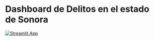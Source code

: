 # Dashboard de Delitos en el estado de Sonora


[![Streamlit App](https://static.streamlit.io/badges/streamlit_badge_black_white.svg)](https://lay94-sentimentanalysis-dashboard-streamlit-app-5ffkbj.streamlit.app/)

